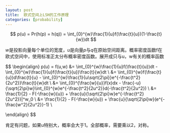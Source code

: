 ```yaml
---
layout: post
title:  欧式空间上LSH的工作原理
categories: [probability]
---
```


$$
	p(u) = Pr(h(p) = h(q)) = \int_{0}^{w}\frac{1}{u}f(\frac{t}{u})(1-\frac{t}{w})dt
$$

$w$是投影向量每个单位的宽度，$u$是向量$p$与$q$在原始空间距离。概率密度函数f在欧式空间中，使用标准正太分布概率密度函数。展开成只与u，w有关的概率函数

$$
\begin{align}
	p(u) = f(u,w) &= \int_{0}^{w}\frac{1}{u}f(\frac{t}{u})dt - 		\int_{0}^{w}\frac{1}{u}f(\frac{t}{u})\frac{t}{w}dt \\
	     &= \int_{0}^{w}f(\frac{t}{u})d\frac{t}{u} - \int_{0}^{w}\frac{1}{u\sqrt{2\pi}}e^{-\frac{t^2}{2u^2}}\frac{t}{w}dt \\
		 &= \int_{0}^{\frac{w}{u}}f(x)dx - \frac{-u}{\sqrt{2\pi}w}\int_{0}^{w}e^{-\frac{t^2}{2u^2}}d(-\frac{t^2}{2u^2}) \\
		 &= \frac{1}{2} - F(-\frac{w}{u}) + \frac{u}{\sqrt{2\pi}w}e^{-\frac{t^2}{2u^2}}|^w_0 \\
		 &= \frac{1}{2} - F(-\frac{w}{u}) + \frac{u}{\sqrt{2\pi}w}(e^{-\frac{w^2}{2u^2}}-1) \\
		 
\end{align}
$$

肯定有问题，如果u特别大，概率会大于1。全部概率，需要乘以2，对称。
 